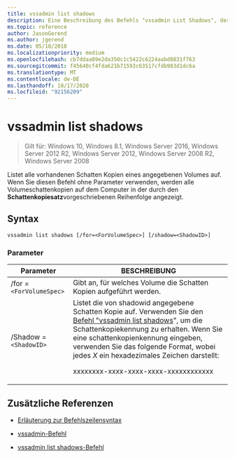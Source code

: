 ```yaml
---
title: vssadmin list shadows
description: Eine Beschreibung des Befehls "vssadmin List Shadows", der alle vorhandenen Schatten Kopien eines angegebenen Volumes auflistet.
ms.topic: reference
author: JasonGerend
ms.author: jgerend
ms.date: 05/18/2018
ms.localizationpriority: medium
ms.openlocfilehash: cb7ddaa09e2da350c1c5422c6224aabd8831f763
ms.sourcegitcommit: f45640cf4fda621b71593c63517cfdb983d1dc6a
ms.translationtype: MT
ms.contentlocale: de-DE
ms.lasthandoff: 10/17/2020
ms.locfileid: "92156209"
---
```

# <a name="vssadmin-list-shadows"></a>vssadmin list shadows

> Gilt für: Windows 10, Windows 8.1, Windows Server 2016, Windows Server 2012 R2, Windows Server 2012, Windows Server 2008 R2, Windows Server 2008

Listet alle vorhandenen Schatten Kopien eines angegebenen Volumes auf. Wenn Sie diesen Befehl ohne Parameter verwenden, werden alle Volumeschattenkopien auf dem Computer in der durch den **Schattenkopiesatz**vorgeschriebenen Reihenfolge angezeigt.

## <a name="syntax"></a>Syntax

```
vssadmin list shadows [/for=<ForVolumeSpec>] [/shadow=<ShadowID>]
```

### <a name="parameters"></a>Parameter

| Parameter | BESCHREIBUNG |
|--|--|
| /for =`<ForVolumeSpec>` | Gibt an, für welches Volume die Schatten Kopien aufgeführt werden. |
| /Shadow =`<ShadowID>` | Listet die von shadowid angegebene Schatten Kopie auf. Verwenden Sie den [Befehl "vssadmin list shadows](vssadmin-list-shadows.md)", um die Schattenkopiekennung zu erhalten. Wenn Sie eine schattenkopienkennung eingeben, verwenden Sie das folgende Format, wobei jedes *X* ein hexadezimales Zeichen darstellt:<p>xxxxxxxx-xxxx-xxxx-xxxx-xxxxxxxxxxxx |

## <a name="additional-references"></a>Zusätzliche Referenzen

- [Erläuterung zur Befehlszeilensyntax](command-line-syntax-key.md)

- [vssadmin-Befehl](vssadmin.md)

- [vssadmin list shadows-Befehl](vssadmin-list-shadows.md)
